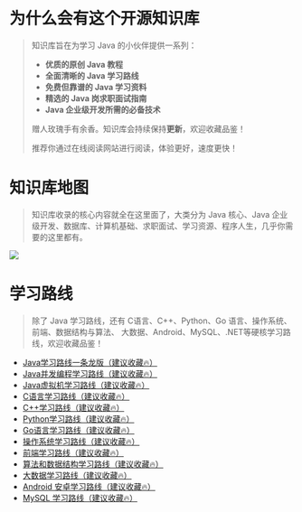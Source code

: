 # 为什么会有这个开源知识库

<!-- > 知识库取名 **toBeBetterJavaer**，即 **To Be Better Javaer**，意为「成为一名更好的 Java 程序员」，是自学 Java 以来所有原创文章和学习资料的大聚合。内容包括 Java 基础、Java 并发编程、Java 虚拟机、Java 企业级开发、Java 面试等核心知识点。据说每一个优秀的 Java 程序员都喜欢她，风趣幽默、通俗易懂。学 Java，就认准 Java 程序员进阶之路😄。
>   -->
> 知识库旨在为学习 Java 的小伙伴提供一系列：
>
> - **优质的原创 Java 教程**
> - **全面清晰的 Java 学习路线**
> - **免费但靠谱的 Java 学习资料**
> - **精选的 Java 岗求职面试指南**
> - **Java 企业级开发所需的必备技术**
>
> 赠人玫瑰手有余香。知识库会持续保持**更新**，欢迎收藏品鉴！
>
> 推荐你通过在线阅读网站进行阅读，体验更好，速度更快！

# 知识库地图

> 知识库收录的核心内容就全在这里面了，大类分为 Java 核心、Java 企业级开发、数据库、计算机基础、求职面试、学习资源、程序人生，几乎你需要的这里都有。

![](https://itwanger-oss.oss-cn-beijing.aliyuncs.com/tobebetterjavaer/images/tobebetterjavaer-map.png)

# 学习路线

> 除了 Java 学习路线，还有 C语言、C++、Python、Go 语言、操作系统、前端、数据结构与算法、 大数据、Android、MySQL、.NET等硬核学习路线，欢迎收藏品鉴！

- [Java学习路线一条龙版（建议收藏🔥）](docs/xuexiluxian/java/yitiaolong.md)
- [Java并发编程学习路线（建议收藏🔥）](docs/xuexiluxian/java/thread.md)
- [Java虚拟机学习路线（建议收藏🔥）](docs/xuexiluxian/java/jvm.md)
- [C语言学习路线（建议收藏🔥）](docs/xuexiluxian/c.md)
- [C++学习路线（建议收藏🔥）](docs/xuexiluxian/ccc.md)
- [Python学习路线（建议收藏🔥）](docs/xuexiluxian/python.md)
- [Go语言学习路线（建议收藏🔥）](docs/xuexiluxian/go.md)
- [操作系统学习路线（建议收藏🔥）](docs/xuexiluxian/os.md)
- [前端学习路线（建议收藏🔥）](docs/xuexiluxian/qianduan.md)
- [算法和数据结构学习路线（建议收藏🔥）](docs/xuexiluxian/algorithm.md)
- [大数据学习路线（建议收藏🔥）](docs/xuexiluxian/bigdata.md)
- [Android 安卓学习路线（建议收藏🔥）](docs/xuexiluxian/android.md)
- [MySQL 学习路线（建议收藏🔥）](docs/xuexiluxian/mysql.md)
  